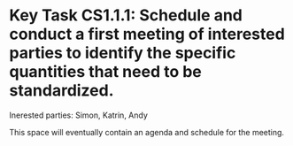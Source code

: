 # Key Task CS1.1.1:  Schedule and conduct a first meeting of interested parties to identify the specific quantities that need to be standardized.

Inerested parties: Simon, Katrin, Andy

This space will eventually contain an agenda and schedule for the meeting.
